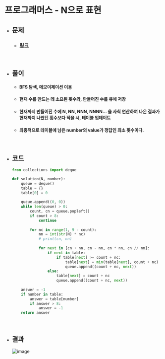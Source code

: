 # 프로그래머스 - N으로 표현

- ## 문제
    - ### [링크](https://school.programmers.co.kr/learn/courses/30/lessons/42895#)

<br>

- ## 풀이
    - #### BFS 탐색, 메모이제이션 이용

    - #### 현재 수를 만드는 데 소요된 횟수와, 만들어진 수를 큐에 저장

    - #### 현재까지 만들어진 수에 N, NN, NNN, NNNN... 을 사칙 연산하여 나온 결과가 현재까지 나왔던 횟수보다 적을 시, 테이블 업데이트

    - #### 최종적으로 테이블에 남은 number의 value가 정답인 최소 횟수이다.

<br>

- ## 코드
    ```python
    from collections import deque

    def solution(N, number):
        queue = deque()
        table = {}
        table[0] = 0
        
        queue.append((0, 0))
        while len(queue) > 0:
            count, cn = queue.popleft()
            if count > 8:
                continue
            
            for nc in range(1, 9 - count):
                nn = int(str(N) * nc)
                # print(cn, nn)
            
                for next in [cn + nn, cn - nn, cn * nn, cn // nn]:
                    if next in table:
                        if table[next] >= count + nc:
                            table[next] = min(table[next], count + nc)
                            queue.append((count + nc, next))
                    else:
                        table[next] = count + nc         
                        queue.append((count + nc, next))
        
        answer = -1
        if number in table:
            answer = table[number]
            if answer > 8:
                answer = -1
        return answer
    ```

<br>

- ## 결과
    ![image](https://github.com/Project-Division/DIV_Algorithm_Study/assets/68108664/874bc288-f9b0-40f0-8a25-8fcc0e12a135)
